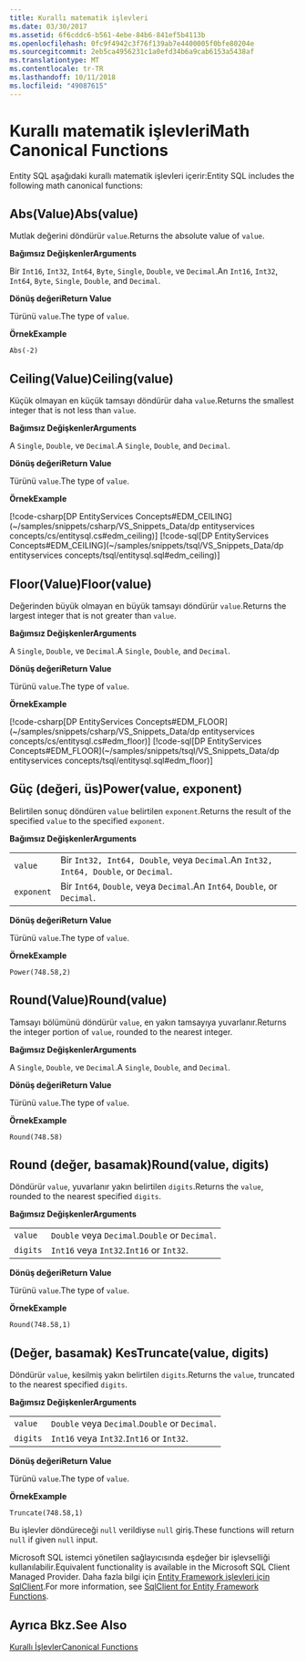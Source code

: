 ```yaml
---
title: Kurallı matematik işlevleri
ms.date: 03/30/2017
ms.assetid: 6f6cddc6-b561-4ebe-84b6-841ef5b4113b
ms.openlocfilehash: 0fc9f4942c3f76f139ab7e4400005f0bfe80204e
ms.sourcegitcommit: 2eb5ca4956231c1a0efd34b6a9cab6153a5438af
ms.translationtype: MT
ms.contentlocale: tr-TR
ms.lasthandoff: 10/11/2018
ms.locfileid: "49087615"
---
```

# <a name="math-canonical-functions"></a><span data-ttu-id="d8c48-102">Kurallı matematik işlevleri</span><span class="sxs-lookup"><span data-stu-id="d8c48-102">Math Canonical Functions</span></span>

<span data-ttu-id="d8c48-103">Entity SQL aşağıdaki kurallı matematik işlevleri içerir:</span><span class="sxs-lookup"><span data-stu-id="d8c48-103">Entity SQL includes the following math canonical functions:</span></span>
  
## <a name="absvalue"></a><span data-ttu-id="d8c48-104">Abs(Value)</span><span class="sxs-lookup"><span data-stu-id="d8c48-104">Abs(value)</span></span>

<span data-ttu-id="d8c48-105">Mutlak değerini döndürür `value`.</span><span class="sxs-lookup"><span data-stu-id="d8c48-105">Returns the absolute value of `value`.</span></span>

<span data-ttu-id="d8c48-106">**Bağımsız Değişkenler**</span><span class="sxs-lookup"><span data-stu-id="d8c48-106">**Arguments**</span></span>

<span data-ttu-id="d8c48-107">Bir `Int16`, `Int32`, `Int64`, `Byte`, `Single`, `Double`, ve `Decimal`.</span><span class="sxs-lookup"><span data-stu-id="d8c48-107">An `Int16`, `Int32`, `Int64`, `Byte`, `Single`, `Double`, and `Decimal`.</span></span>

<span data-ttu-id="d8c48-108">**Dönüş değeri**</span><span class="sxs-lookup"><span data-stu-id="d8c48-108">**Return Value**</span></span>

<span data-ttu-id="d8c48-109">Türünü `value`.</span><span class="sxs-lookup"><span data-stu-id="d8c48-109">The type of `value`.</span></span>

<span data-ttu-id="d8c48-110">**Örnek**</span><span class="sxs-lookup"><span data-stu-id="d8c48-110">**Example**</span></span>

`Abs(-2)`

## <a name="ceilingvalue"></a><span data-ttu-id="d8c48-111">Ceiling(Value)</span><span class="sxs-lookup"><span data-stu-id="d8c48-111">Ceiling(value)</span></span>

<span data-ttu-id="d8c48-112">Küçük olmayan en küçük tamsayı döndürür daha `value`.</span><span class="sxs-lookup"><span data-stu-id="d8c48-112">Returns the smallest integer that is not less than `value`.</span></span>

<span data-ttu-id="d8c48-113">**Bağımsız Değişkenler**</span><span class="sxs-lookup"><span data-stu-id="d8c48-113">**Arguments**</span></span>

<span data-ttu-id="d8c48-114">A `Single`, `Double`, ve `Decimal`.</span><span class="sxs-lookup"><span data-stu-id="d8c48-114">A `Single`, `Double`, and `Decimal`.</span></span>

<span data-ttu-id="d8c48-115">**Dönüş değeri**</span><span class="sxs-lookup"><span data-stu-id="d8c48-115">**Return Value**</span></span>

<span data-ttu-id="d8c48-116">Türünü `value`.</span><span class="sxs-lookup"><span data-stu-id="d8c48-116">The type of `value`.</span></span>

<span data-ttu-id="d8c48-117">**Örnek**</span><span class="sxs-lookup"><span data-stu-id="d8c48-117">**Example**</span></span>

[!code-csharp[DP EntityServices Concepts#EDM_CEILING](~/samples/snippets/csharp/VS_Snippets_Data/dp entityservices concepts/cs/entitysql.cs#edm_ceiling)]
[!code-sql[DP EntityServices Concepts#EDM_CEILING](~/samples/snippets/tsql/VS_Snippets_Data/dp entityservices concepts/tsql/entitysql.sql#edm_ceiling)]

## <a name="floorvalue"></a><span data-ttu-id="d8c48-118">Floor(Value)</span><span class="sxs-lookup"><span data-stu-id="d8c48-118">Floor(value)</span></span>

<span data-ttu-id="d8c48-119">Değerinden büyük olmayan en büyük tamsayı döndürür `value`.</span><span class="sxs-lookup"><span data-stu-id="d8c48-119">Returns the largest integer that is not greater than `value`.</span></span>

<span data-ttu-id="d8c48-120">**Bağımsız Değişkenler**</span><span class="sxs-lookup"><span data-stu-id="d8c48-120">**Arguments**</span></span>

<span data-ttu-id="d8c48-121">A `Single`, `Double`, ve `Decimal`.</span><span class="sxs-lookup"><span data-stu-id="d8c48-121">A `Single`, `Double`, and `Decimal`.</span></span>

<span data-ttu-id="d8c48-122">**Dönüş değeri**</span><span class="sxs-lookup"><span data-stu-id="d8c48-122">**Return Value**</span></span>

<span data-ttu-id="d8c48-123">Türünü `value`.</span><span class="sxs-lookup"><span data-stu-id="d8c48-123">The type of `value`.</span></span>

<span data-ttu-id="d8c48-124">**Örnek**</span><span class="sxs-lookup"><span data-stu-id="d8c48-124">**Example**</span></span>

[!code-csharp[DP EntityServices Concepts#EDM_FLOOR](~/samples/snippets/csharp/VS_Snippets_Data/dp entityservices concepts/cs/entitysql.cs#edm_floor)]
[!code-sql[DP EntityServices Concepts#EDM_FLOOR](~/samples/snippets/tsql/VS_Snippets_Data/dp entityservices concepts/tsql/entitysql.sql#edm_floor)]

## <a name="powervalue-exponent"></a><span data-ttu-id="d8c48-125">Güç (değeri, üs)</span><span class="sxs-lookup"><span data-stu-id="d8c48-125">Power(value, exponent)</span></span>

<span data-ttu-id="d8c48-126">Belirtilen sonuç döndüren `value` belirtilen `exponent`.</span><span class="sxs-lookup"><span data-stu-id="d8c48-126">Returns the result of the specified `value` to the specified `exponent`.</span></span>

<span data-ttu-id="d8c48-127">**Bağımsız Değişkenler**</span><span class="sxs-lookup"><span data-stu-id="d8c48-127">**Arguments**</span></span>

|  |  |
|--|--|
|`value` | <span data-ttu-id="d8c48-128">Bir `Int32, Int64, Double`, veya `Decimal`.</span><span class="sxs-lookup"><span data-stu-id="d8c48-128">An `Int32, Int64, Double`, or `Decimal`.</span></span> |
|`exponent` | <span data-ttu-id="d8c48-129">Bir `Int64`, `Double`, veya `Decimal`.</span><span class="sxs-lookup"><span data-stu-id="d8c48-129">An `Int64`, `Double`, or `Decimal`.</span></span> |

<span data-ttu-id="d8c48-130">**Dönüş değeri**</span><span class="sxs-lookup"><span data-stu-id="d8c48-130">**Return Value**</span></span>

<span data-ttu-id="d8c48-131">Türünü `value`.</span><span class="sxs-lookup"><span data-stu-id="d8c48-131">The type of `value`.</span></span>

<span data-ttu-id="d8c48-132">**Örnek**</span><span class="sxs-lookup"><span data-stu-id="d8c48-132">**Example**</span></span>

`Power(748.58,2)`

## <a name="roundvalue"></a><span data-ttu-id="d8c48-133">Round(Value)</span><span class="sxs-lookup"><span data-stu-id="d8c48-133">Round(value)</span></span>

<span data-ttu-id="d8c48-134">Tamsayı bölümünü döndürür `value`, en yakın tamsayıya yuvarlanır.</span><span class="sxs-lookup"><span data-stu-id="d8c48-134">Returns the integer portion of `value`, rounded to the nearest integer.</span></span>

<span data-ttu-id="d8c48-135">**Bağımsız Değişkenler**</span><span class="sxs-lookup"><span data-stu-id="d8c48-135">**Arguments**</span></span>

<span data-ttu-id="d8c48-136">A `Single`, `Double`, ve `Decimal`.</span><span class="sxs-lookup"><span data-stu-id="d8c48-136">A `Single`, `Double`, and `Decimal`.</span></span>

<span data-ttu-id="d8c48-137">**Dönüş değeri**</span><span class="sxs-lookup"><span data-stu-id="d8c48-137">**Return Value**</span></span>

<span data-ttu-id="d8c48-138">Türünü `value`.</span><span class="sxs-lookup"><span data-stu-id="d8c48-138">The type of `value`.</span></span>

<span data-ttu-id="d8c48-139">**Örnek**</span><span class="sxs-lookup"><span data-stu-id="d8c48-139">**Example**</span></span>

`Round(748.58)`

## <a name="roundvalue-digits"></a><span data-ttu-id="d8c48-140">Round (değer, basamak)</span><span class="sxs-lookup"><span data-stu-id="d8c48-140">Round(value, digits)</span></span>

<span data-ttu-id="d8c48-141">Döndürür `value`, yuvarlanır yakın belirtilen `digits`.</span><span class="sxs-lookup"><span data-stu-id="d8c48-141">Returns the `value`, rounded to the nearest specified `digits`.</span></span>

<span data-ttu-id="d8c48-142">**Bağımsız Değişkenler**</span><span class="sxs-lookup"><span data-stu-id="d8c48-142">**Arguments**</span></span>

|  |  |
|--|--|
|`value`|<span data-ttu-id="d8c48-143">`Double` veya `Decimal`.</span><span class="sxs-lookup"><span data-stu-id="d8c48-143">`Double` or `Decimal`.</span></span>|
|`digits`|<span data-ttu-id="d8c48-144">`Int16` veya `Int32`.</span><span class="sxs-lookup"><span data-stu-id="d8c48-144">`Int16` or `Int32`.</span></span>|

<span data-ttu-id="d8c48-145">**Dönüş değeri**</span><span class="sxs-lookup"><span data-stu-id="d8c48-145">**Return Value**</span></span>

<span data-ttu-id="d8c48-146">Türünü `value`.</span><span class="sxs-lookup"><span data-stu-id="d8c48-146">The type of `value`.</span></span>

<span data-ttu-id="d8c48-147">**Örnek**</span><span class="sxs-lookup"><span data-stu-id="d8c48-147">**Example**</span></span>

`Round(748.58,1)`

## <a name="truncatevalue-digits"></a><span data-ttu-id="d8c48-148">(Değer, basamak) Kes</span><span class="sxs-lookup"><span data-stu-id="d8c48-148">Truncate(value, digits)</span></span>

<span data-ttu-id="d8c48-149">Döndürür `value`, kesilmiş yakın belirtilen `digits`.</span><span class="sxs-lookup"><span data-stu-id="d8c48-149">Returns the `value`, truncated to the nearest specified `digits`.</span></span>

<span data-ttu-id="d8c48-150">**Bağımsız Değişkenler**</span><span class="sxs-lookup"><span data-stu-id="d8c48-150">**Arguments**</span></span>

|  |  |
|--|--|
|`value`|<span data-ttu-id="d8c48-151">`Double` veya `Decimal`.</span><span class="sxs-lookup"><span data-stu-id="d8c48-151">`Double` or `Decimal`.</span></span>|
|`digits`|<span data-ttu-id="d8c48-152">`Int16` veya `Int32`.</span><span class="sxs-lookup"><span data-stu-id="d8c48-152">`Int16` or `Int32`.</span></span>|

<span data-ttu-id="d8c48-153">**Dönüş değeri**</span><span class="sxs-lookup"><span data-stu-id="d8c48-153">**Return Value**</span></span>

<span data-ttu-id="d8c48-154">Türünü `value`.</span><span class="sxs-lookup"><span data-stu-id="d8c48-154">The type of `value`.</span></span>

<span data-ttu-id="d8c48-155">**Örnek**</span><span class="sxs-lookup"><span data-stu-id="d8c48-155">**Example**</span></span>

`Truncate(748.58,1)`  
  
 <span data-ttu-id="d8c48-156">Bu işlevler döndüreceği `null` verildiyse `null` giriş.</span><span class="sxs-lookup"><span data-stu-id="d8c48-156">These functions will return `null` if given `null` input.</span></span>  
  
 <span data-ttu-id="d8c48-157">Microsoft SQL istemci yönetilen sağlayıcısında eşdeğer bir işlevselliği kullanılabilir.</span><span class="sxs-lookup"><span data-stu-id="d8c48-157">Equivalent functionality is available in the Microsoft SQL Client Managed Provider.</span></span> <span data-ttu-id="d8c48-158">Daha fazla bilgi için [Entity Framework işlevleri için SqlClient](../../../../../../docs/framework/data/adonet/ef/sqlclient-for-ef-functions.md).</span><span class="sxs-lookup"><span data-stu-id="d8c48-158">For more information, see [SqlClient for Entity Framework Functions](../../../../../../docs/framework/data/adonet/ef/sqlclient-for-ef-functions.md).</span></span>  
  
## <a name="see-also"></a><span data-ttu-id="d8c48-159">Ayrıca Bkz.</span><span class="sxs-lookup"><span data-stu-id="d8c48-159">See Also</span></span>  
 [<span data-ttu-id="d8c48-160">Kurallı İşlevler</span><span class="sxs-lookup"><span data-stu-id="d8c48-160">Canonical Functions</span></span>](../../../../../../docs/framework/data/adonet/ef/language-reference/canonical-functions.md)
